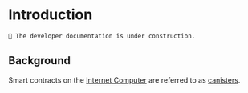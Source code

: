 # Introduction

```admonish warning title="Work In Progress"
🚧 The developer documentation is under construction. 
```

## Background

Smart contracts on the [Internet Computer](https://internetcomputer.org) are referred to as [canisters](https://learn.internetcomputer.org/hc/en-us/articles/34210839162004-Canister-Smart-Contracts).
